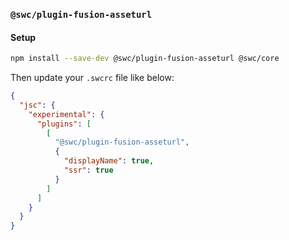 ### `@swc/plugin-fusion-asseturl`

#### Setup

```sh
npm install --save-dev @swc/plugin-fusion-asseturl @swc/core
```

Then update your `.swcrc` file like below:

```json
{
  "jsc": {
    "experimental": {
      "plugins": [
        [
          "@swc/plugin-fusion-asseturl",
          {
            "displayName": true,
            "ssr": true
          }
        ]
      ]
    }
  }
}
```

